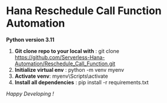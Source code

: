 # Hana Reschedule Call Function Automation

**Python version 3.11**

1. **Git clone repo to your local with** : git clone https://github.com/Serverless-Hana-Automation/Reschedule_Call_Function.git
2. **Initialize virtual env** : python -m venv myenv
3. **Activate venv**: myenv\Scripts\activate
4. **Install all dependencies** : pip install -r requirements.txt

_Happy Developing !_
